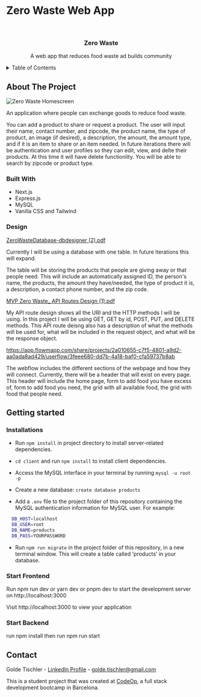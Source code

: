 # Zero Waste Web App

<br />

<h3 align="center">Zero Waste</h3>

  <p align="center">
    A web app that reduces food waste ad builds community
  </p>
</div>

<!-- TABLE OF CONTENTS -->
<details>
  <summary>Table of Contents</summary>
  <ol>
    <li>
      <a href="#about-the-project">About The Project</a>
      <ul>
        <li><a href="#built-with">Built With</a></li>
      </ul>
    </li>
     <li><a href="#design">Design</a></li>
    <li>
      <a href="#getting-started">Getting Started</a>
      <ul>
        <li><a href="#installations">Installation</a></li>
        <li><a href="#start-frontend">Start Frontend</a></li>
        <li><a href="#start-backend">Start Backend</a></li>
      </ul>
    </li>
   <li><a href="#contact">Contact</a></li>
  </ol>
</details>


## About The Project

![Zero Waste Homescreen](https://user-images.githubusercontent.com/112785177/221006863-27640271-0b3c-4d93-a7c9-2a8956d539b2.png)


An application where people can exchange goods to reduce food waste. 

You can add a product to share or request a product. The user will input their name, contact number, and zipcode, the product name, the type of product, an image (if desired), a description, the amount, the amount type, and if it is an item to share or an item needed. In future iterations there will be authentication and user profiles so they can edit, view, and delte their products. At this time it will have delete functionlity. You will be able to search by zipcode or product type. 


### Built With

* Next.js
* Express.js
* MySQL 
* Vanilla CSS and Tailwind


### Design 
[ZeroWasteDatabase-dbdesigner (2).pdf](https://github.com/goldet/zero-waste/files/10614027/ZeroWasteDatabase-dbdesigner.2.pdf)


Currently I will be using a database with one table. In future iterations this will expand. 

The table will be storing the products that people are giving away or that people need. This will include an automatically assigned ID, the person's name, the products, the amount they have/needed, the type of product it is, a description, a contact phone number, and the zip code.


[MVP Zero Waste_ API Routes Design (1).pdf](https://github.com/goldet/zerowaste/files/10433415/MVP.Zero.Waste_.API.Routes.Design.1.pdf)

My API route design shows all the URI and the HTTP methods I will be using. In this project I will be using GET, GET by id, POST, PUT, and DELETE methods. This API route deisng also has a description of what the methods will be used for, what will be included in the request object, and what will be the response object. 
 
https://app.flowmapp.com/share/projects/2a010655-c7f5-4801-a9d2-aa0ada8ad429/userflow/3feee680-dd7b-4a18-baf0-cfa59737b8ab
 
The webflow includes the different sections of the webpage and how they will connect. Currently, there will be a header that will exist on every page. This header will include the home page, form to add food you have excess of, form to add food you need, the grid with all available food, the grid with food that people need. 


## Getting started

### Installations 

- Run `npm install` in project directory to install server-related dependencies.
- `cd client` and run `npm install` to install client dependencies.

- Access the MySQL interface in your terminal by running `mysql -u root -p`
- Create a new database: `create database products`
- Add a `.env` file to the project folder of this repository containing the MySQL authentication information for MySQL user. For example:

```bash
  DB_HOST=localhost
  DB_USER=root
  DB_NAME=products
  DB_PASS=YOURPASSWORD
```

- Run `npm run migrate` in the project folder of this repository, in a new terminal window. This will create a table called 'products' in your database.



### Start Frontend 

Run npm run dev or yarn dev or pnpm dev to start the development server on http://localhost:3000

Visit http://localhost:3000 to view your application

### Start Backend

run npm install then run npm run start



## Contact

Golde Tischler - [LinkedIn Profile](www.linkedin.com/in/golde-tischler) - golde.tischler@gmail.com



This is a student project that was created at [CodeOp](http://codeop.tech), a full stack development bootcamp in Barcelona.
